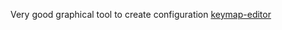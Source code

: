 Very good graphical tool to create configuration
[keymap-editor](https://nickcoutsos.github.io/keymap-editor/)
